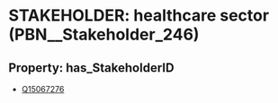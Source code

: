 # STAKEHOLDER: __healthcare sector__ (PBN__Stakeholder_246)

## Property: has_StakeholderID

* [Q15067276](Q15067276)

